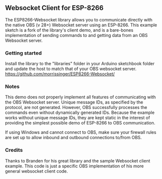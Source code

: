 ## Websocket Client for ESP-8266
The ESP8266-Websocket library allows you to communicate directly with the native OBS (v 28+) Websocket server using an ESP-8266. This example sketch is a fork of the library's client demo, and is a bare-bones implementation of sending commands to and getting data from an OBS Websocket server.

### Getting started
Install the library to the "libraries" folder in your Arduino sketchbook folder and update the host to match that of your OBS websocket server.
https://github.com/morrissinger/ESP8266-Websocket/

### Notes
This demo does not properly implement all features of communicating with the OBS Websocket server. Unique message IDs, as specified by the protocol, are not generated. However, OBS successfully processes the commands even without dynamically generated IDs. Because the example works without unique message IDs, they are kept static in the interest of providing the simplest possible demo of ESP-8266 to OBS communication.

If using Windows and cannot connect to OBS, make sure your firewall rules are set up to allow inbound and outbound connections to/from OBS.

### Credits
Thanks to Branden for his great library and the sample Websocket client example. This code is just a specific OBS implementation of his more general websocket client code.
